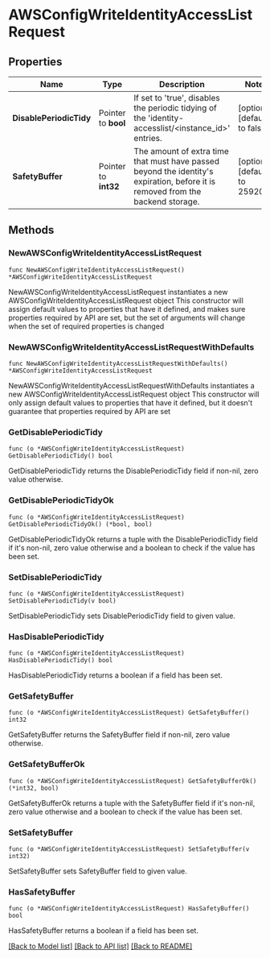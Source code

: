 # AWSConfigWriteIdentityAccessListRequest

## Properties

Name | Type | Description | Notes
------------ | ------------- | ------------- | -------------
**DisablePeriodicTidy** | Pointer to **bool** | If set to &#39;true&#39;, disables the periodic tidying of the &#39;identity-accesslist/&lt;instance_id&gt;&#39; entries. | [optional] [default to false]
**SafetyBuffer** | Pointer to **int32** | The amount of extra time that must have passed beyond the identity&#39;s expiration, before it is removed from the backend storage. | [optional] [default to 259200]

## Methods

### NewAWSConfigWriteIdentityAccessListRequest

`func NewAWSConfigWriteIdentityAccessListRequest() *AWSConfigWriteIdentityAccessListRequest`

NewAWSConfigWriteIdentityAccessListRequest instantiates a new AWSConfigWriteIdentityAccessListRequest object
This constructor will assign default values to properties that have it defined,
and makes sure properties required by API are set, but the set of arguments
will change when the set of required properties is changed

### NewAWSConfigWriteIdentityAccessListRequestWithDefaults

`func NewAWSConfigWriteIdentityAccessListRequestWithDefaults() *AWSConfigWriteIdentityAccessListRequest`

NewAWSConfigWriteIdentityAccessListRequestWithDefaults instantiates a new AWSConfigWriteIdentityAccessListRequest object
This constructor will only assign default values to properties that have it defined,
but it doesn't guarantee that properties required by API are set

### GetDisablePeriodicTidy

`func (o *AWSConfigWriteIdentityAccessListRequest) GetDisablePeriodicTidy() bool`

GetDisablePeriodicTidy returns the DisablePeriodicTidy field if non-nil, zero value otherwise.

### GetDisablePeriodicTidyOk

`func (o *AWSConfigWriteIdentityAccessListRequest) GetDisablePeriodicTidyOk() (*bool, bool)`

GetDisablePeriodicTidyOk returns a tuple with the DisablePeriodicTidy field if it's non-nil, zero value otherwise
and a boolean to check if the value has been set.

### SetDisablePeriodicTidy

`func (o *AWSConfigWriteIdentityAccessListRequest) SetDisablePeriodicTidy(v bool)`

SetDisablePeriodicTidy sets DisablePeriodicTidy field to given value.

### HasDisablePeriodicTidy

`func (o *AWSConfigWriteIdentityAccessListRequest) HasDisablePeriodicTidy() bool`

HasDisablePeriodicTidy returns a boolean if a field has been set.

### GetSafetyBuffer

`func (o *AWSConfigWriteIdentityAccessListRequest) GetSafetyBuffer() int32`

GetSafetyBuffer returns the SafetyBuffer field if non-nil, zero value otherwise.

### GetSafetyBufferOk

`func (o *AWSConfigWriteIdentityAccessListRequest) GetSafetyBufferOk() (*int32, bool)`

GetSafetyBufferOk returns a tuple with the SafetyBuffer field if it's non-nil, zero value otherwise
and a boolean to check if the value has been set.

### SetSafetyBuffer

`func (o *AWSConfigWriteIdentityAccessListRequest) SetSafetyBuffer(v int32)`

SetSafetyBuffer sets SafetyBuffer field to given value.

### HasSafetyBuffer

`func (o *AWSConfigWriteIdentityAccessListRequest) HasSafetyBuffer() bool`

HasSafetyBuffer returns a boolean if a field has been set.


[[Back to Model list]](../README.md#documentation-for-models) [[Back to API list]](../README.md#documentation-for-api-endpoints) [[Back to README]](../README.md)



